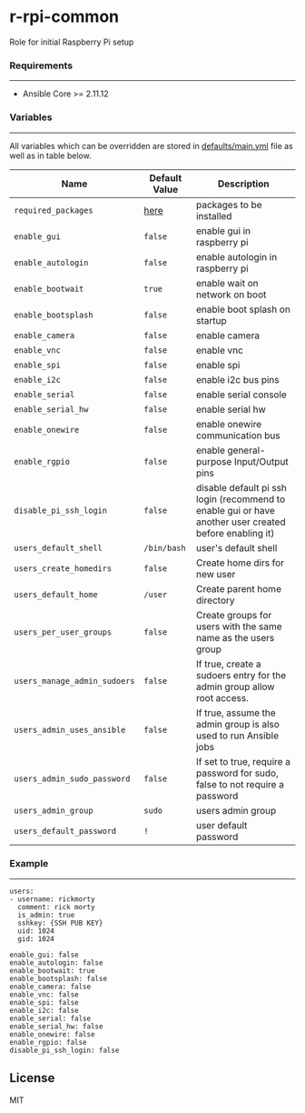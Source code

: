 # r-rpi-common

Role for initial Raspberry Pi setup

### Requirements
------------
- Ansible Core >= 2.11.12

### Variables
--------------
All variables which can be overridden are stored in [defaults/main.yml](defaults/main.yml) file as well as in table below.

| Name           | Default Value | Description                        |
| -------------- | ------------- | -----------------------------------|
| `required_packages` | [here](defaults/main.yml) | packages to be installed |
| `enable_gui` | `false` | enable gui in raspberry pi |
| `enable_autologin` | `false`  | enable autologin in raspberry pi |
| `enable_bootwait` | `true`  | enable wait on network on boot |
| `enable_bootsplash` | `false`  | enable boot splash on startup |
| `enable_camera` | `false`  | enable camera |
| `enable_vnc` | `false`  | enable vnc|
| `enable_spi` | `false`  | enable spi |
| `enable_i2c` | `false`  | enable i2c bus pins |
| `enable_serial` | `false`  | enable serial console |
| `enable_serial_hw` | `false`  | enable serial hw |
| `enable_onewire` | `false`  | enable onewire communication bus |
| `enable_rgpio` | `false`  | enable general-purpose Input/Output pins |
| `disable_pi_ssh_login` | `false`  | disable default pi ssh login (recommend to enable gui or have another user created before enabling it) |
| `users_default_shell` | `/bin/bash` | user's default shell |
| `users_create_homedirs` | `false` | Create home dirs for new user |
| `users_default_home` | `/user` | Create parent home directory |
| `users_per_user_groups` | `false` | Create groups for users with the same name as the users group |
| `users_manage_admin_sudoers` | `false` | If true, create a sudoers entry for the admin group allow root access. |
| `users_admin_uses_ansible` | `false` | If true, assume the admin group is also used to run Ansible jobs |
| `users_admin_sudo_password` | `false` | If set to true, require a password for sudo, false to not require a password |
| `users_admin_group` | `sudo` | users admin group |
| `users_default_password` | `!` | user default password |

### Example
-----------
```
users:
- username: rickmorty
  comment: rick morty
  is_admin: true
  sshkey: {SSH PUB KEY}
  uid: 1024
  gid: 1024

enable_gui: false
enable_autologin: false
enable_bootwait: true
enable_bootsplash: false
enable_camera: false
enable_vnc: false
enable_spi: false
enable_i2c: false
enable_serial: false
enable_serial_hw: false
enable_onewire: false
enable_rgpio: false
disable_pi_ssh_login: false
```

License
-------
MIT
